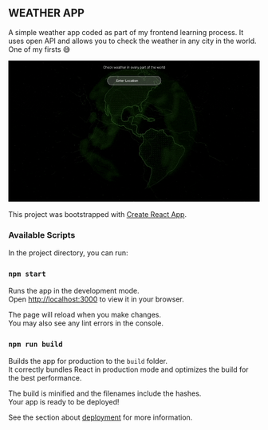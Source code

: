 

## WEATHER APP
A simple weather app coded as part of my frontend learning process.
It uses open API and allows you to check the weather in any city in the world.
One of my firsts 😅


![Partners Studio Concept](src/assets/gif.gif)


This project was bootstrapped with [Create React App](https://github.com/facebook/create-react-app).
### Available Scripts

In the project directory, you can run:

### `npm start`

Runs the app in the development mode.\
Open [http://localhost:3000](http://localhost:3000) to view it in your browser.

The page will reload when you make changes.\
You may also see any lint errors in the console.

### `npm run build`

Builds the app for production to the `build` folder.\
It correctly bundles React in production mode and optimizes the build for the best performance.

The build is minified and the filenames include the hashes.\
Your app is ready to be deployed!

See the section about [deployment](https://facebook.github.io/create-react-app/docs/deployment) for more information.

